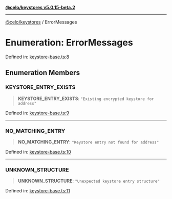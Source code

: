 [**@celo/keystores v5.0.15-beta.2**](../README.md)

***

[@celo/keystores](../README.md) / ErrorMessages

# Enumeration: ErrorMessages

Defined in: [keystore-base.ts:8](https://github.com/celo-org/developer-tooling/blob/master/packages/sdk/keystores/src/keystore-base.ts#L8)

## Enumeration Members

### KEYSTORE\_ENTRY\_EXISTS

> **KEYSTORE\_ENTRY\_EXISTS**: `"Existing encrypted keystore for address"`

Defined in: [keystore-base.ts:9](https://github.com/celo-org/developer-tooling/blob/master/packages/sdk/keystores/src/keystore-base.ts#L9)

***

### NO\_MATCHING\_ENTRY

> **NO\_MATCHING\_ENTRY**: `"Keystore entry not found for address"`

Defined in: [keystore-base.ts:10](https://github.com/celo-org/developer-tooling/blob/master/packages/sdk/keystores/src/keystore-base.ts#L10)

***

### UNKNOWN\_STRUCTURE

> **UNKNOWN\_STRUCTURE**: `"Unexpected keystore entry structure"`

Defined in: [keystore-base.ts:11](https://github.com/celo-org/developer-tooling/blob/master/packages/sdk/keystores/src/keystore-base.ts#L11)

